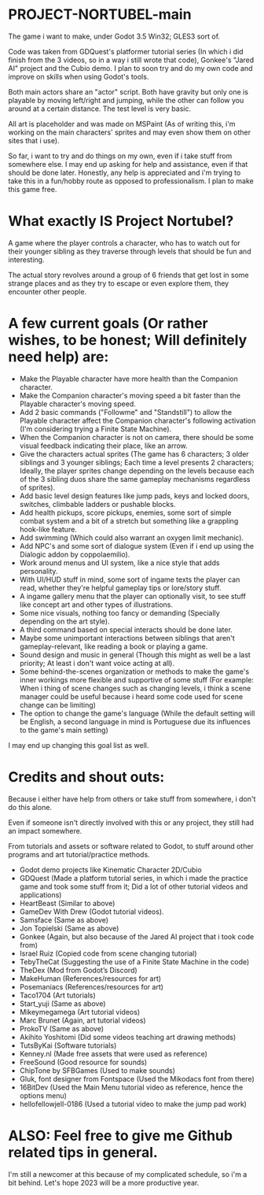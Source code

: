 # PROJECT-NORTUBEL-main

The game i want to make, under Godot 3.5 Win32; GLES3 sort of.

Code was taken from GDQuest's platformer tutorial series (In which i did finish from the 3 videos, so in a way i still wrote that code), Gonkee's "Jared AI" project and the Cubio demo. I plan to soon try and do my own code and improve on skills when using Godot's tools.

Both main actors share an "actor" script. Both have gravity but only one is playable by moving left/right and jumping, while the other can follow you around at a certain distance. The test level is very basic.

All art is placeholder and was made on MSPaint (As of writing this, i'm working on the main characters' sprites and may even show them on other sites that i use).

So far, i want to try and do things on my own, even if i take stuff from somewhere else. I may end up asking for help and assistance, even if that should be done later. Honestly, any help is appreciated and i'm trying to take this in a fun/hobby route as opposed to professionalism. I plan to make this game free.

# What exactly IS Project Nortubel?
A game where the player controls a character, who has to watch out for their younger sibling as they traverse through levels that should be fun and interesting. 

The actual story revolves around a group of 6 friends that get lost in some strange places and as they try to escape or even explore them, they encounter other people.

# A few current goals (Or rather wishes, to be honest; Will definitely need help) are:
* Make the Playable character have more health than the Companion character.
* Make the Companion character's moving speed a bit faster than the Playable character's moving speed.
* Add 2 basic commands ("Followme" and "Standstill") to allow the Playable character affect the Companion character's following activation (I'm considering trying a Finite State Machine).
* When the Companion character is not on camera, there should be some visual feedback indicating their place, like an arrow.
* Give the characters actual sprites (The game has 6 characters; 3 older siblings and 3 younger siblings; Each time a level presents 2 characters; Ideally, the player sprites change depending on the levels because each of the 3 sibling duos share the same gameplay mechanisms regardless of sprites).
* Add basic level design features like jump pads, keys and locked doors, switches, climbable ladders or pushable blocks.
* Add health pickups, score pickups, enemies, some sort of simple combat system and a bit of a stretch but something like a grappling hook-like feature.
* Add swimming (Which could also warrant an oxygen limit mechanic).
* Add NPC's and some sort of dialogue system (Even if i end up using the Dialogic addon by coppolaemilio).
* Work around menus and UI system, like a nice style that adds personality.
* With UI/HUD stuff in mind, some sort of ingame texts the player can read, whether they're helpful gameplay tips or lore/story stuff.
* A ingame gallery menu that the player can optionally visit, to see stuff like concept art and other types of illustrations.
* Some nice visuals, nothing too fancy or demanding (Specially depending on the art style).
* A third command based on special interacts should be done later.
* Maybe some unimportant interactions between siblings that aren't gameplay-relevant, like reading a book or playing a game.
* Sound design and music in general (Though this might as well be a last priority; At least i don't want voice acting at all).
* Some behind-the-scenes organization or methods to make the game's inner workings more flexible and supportive of some stuff (For example: When i thing of scene changes such as changing levels, i think a scene manager could be useful because i heard some code used for scene change can be limiting)
* The option to change the game's language (While the default setting will be English, a second language in mind is Portuguese due its influences to the game's main setting)

I may end up changing this goal list as well.

# Credits and shout outs:

Because i either have help from others or take stuff from somewhere, i don't do this alone.

Even if someone isn't directly involved with this or any project, they still had an impact somewhere.

From tutorials and assets or software related to Godot, to stuff around other programs and art tutorial/practice methods.

* Godot demo projects like Kinematic Character 2D/Cubio
* GDQuest (Made a platform tutorial series, in which i made the practice game and took some stuff from it; Did a lot of other tutorial videos and applications)
* HeartBeast (Similar to above)
* GameDev With Drew (Godot tutorial videos).
* Samsface (Same as above)
* Jon Topielski (Same as above)
* Gonkee (Again, but also because of the Jared AI project that i took code from)
* Israel Ruiz (Copied code from scene changing tutorial)
* TebyTheCat (Suggesting the use of a Finite State Machine in the code)
* TheDex (Mod from Godot’s Discord)
* MakeHuman (References/resources for art)
* Posemaniacs (References/resources for art)
* Taco1704 (Art tutorials)
* Start_yuji (Same as above)
* Mikeymegamega (Art tutorial videos)
* Marc Brunet (Again, art tutorial videos)
* ProkoTV (Same as above)
* Akihito Yoshitomi (Did some videos teaching art drawing methods)
* TutsByKai (Software tutorials)
* Kenney.nl (Made free assets that were used as reference)
* FreeSound (Good resource for sounds)
* ChipTone by SFBGames (Used to make sounds)
* Gluk, font designer from Fontspace (Used the Mikodacs font from there)
* 16BitDev (Used the Main Menu tutorial video as reference, hence the options menu)
* hellofellowjell-0186 (Used a tutorial video to make the jump pad work)

# ALSO: Feel free to give me Github related tips in general.
I'm still a newcomer at this because of my complicated schedule, so i'm a bit behind.
Let's hope 2023 will be a more productive year.